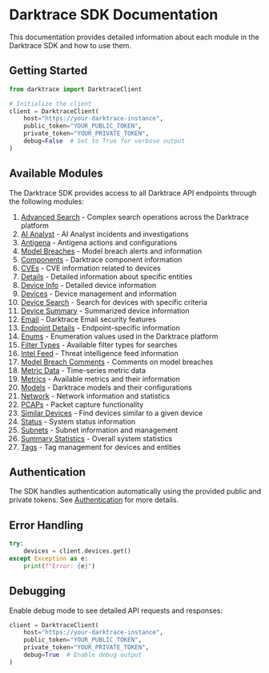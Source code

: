 # Darktrace SDK Documentation

This documentation provides detailed information about each module in the Darktrace SDK and how to use them.

## Getting Started

```python
from darktrace import DarktraceClient

# Initialize the client
client = DarktraceClient(
    host="https://your-darktrace-instance",
    public_token="YOUR_PUBLIC_TOKEN",
    private_token="YOUR_PRIVATE_TOKEN",
    debug=False  # Set to True for verbose output
)
```

## Available Modules

The Darktrace SDK provides access to all Darktrace API endpoints through the following modules:

1. [Advanced Search](modules/advanced_search.md) - Complex search operations across the Darktrace platform
2. [AI Analyst](modules/analyst.md) - AI Analyst incidents and investigations
3. [Antigena](modules/antigena.md) - Antigena actions and configurations
4. [Model Breaches](modules/breaches.md) - Model breach alerts and information
5. [Components](modules/components.md) - Darktrace component information
6. [CVEs](modules/cves.md) - CVE information related to devices
7. [Details](modules/details.md) - Detailed information about specific entities
8. [Device Info](modules/deviceinfo.md) - Detailed device information
9. [Devices](modules/devices.md) - Device management and information
10. [Device Search](modules/devicesearch.md) - Search for devices with specific criteria
11. [Device Summary](modules/devicesummary.md) - Summarized device information
12. [Email](modules/email.md) - Darktrace Email security features
13. [Endpoint Details](modules/endpointdetails.md) - Endpoint-specific information
14. [Enums](modules/enums.md) - Enumeration values used in the Darktrace platform
15. [Filter Types](modules/filtertypes.md) - Available filter types for searches
16. [Intel Feed](modules/intelfeed.md) - Threat intelligence feed information
17. [Model Breach Comments](modules/mbcomments.md) - Comments on model breaches
18. [Metric Data](modules/metricdata.md) - Time-series metric data
19. [Metrics](modules/metrics.md) - Available metrics and their information
20. [Models](modules/models.md) - Darktrace models and their configurations
21. [Network](modules/network.md) - Network information and statistics
22. [PCAPs](modules/pcaps.md) - Packet capture functionality
23. [Similar Devices](modules/similardevices.md) - Find devices similar to a given device
24. [Status](modules/status.md) - System status information
25. [Subnets](modules/subnets.md) - Subnet information and management
26. [Summary Statistics](modules/summarystatistics.md) - Overall system statistics
27. [Tags](modules/tags.md) - Tag management for devices and entities

## Authentication

The SDK handles authentication automatically using the provided public and private tokens. See [Authentication](modules/auth.md) for more details.

## Error Handling

```python
try:
    devices = client.devices.get()
except Exception as e:
    print(f"Error: {e}")
```

## Debugging

Enable debug mode to see detailed API requests and responses:

```python
client = DarktraceClient(
    host="https://your-darktrace-instance",
    public_token="YOUR_PUBLIC_TOKEN",
    private_token="YOUR_PRIVATE_TOKEN",
    debug=True  # Enable debug output
)
``` 